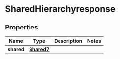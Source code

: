 

# SharedHierarchyresponse


## Properties

| Name | Type | Description | Notes |
|------------ | ------------- | ------------- | -------------|
|**shared** | [**Shared7**](Shared7.md) |  |  |



